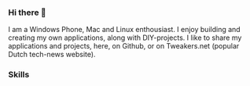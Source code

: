 ### Hi there 👋

I am a Windows Phone, Mac and Linux enthousiast. I enjoy building and creating my own applications, along with DIY-projects. I like to share my applications and projects, here, on Github, or on Tweakers.net (popular Dutch tech-news website).

### Skills


<!--
**jetspiking/jetspiking** is a ✨ _special_ ✨ repository because its `README.md` (this file) appears on your GitHub profile.

Here are some ideas to get you started:

- 🔭 I’m currently working on ...
- 🌱 I’m currently learning ...
- 👯 I’m looking to collaborate on ...
- 🤔 I’m looking for help with ...
- 💬 Ask me about ...
- 📫 How to reach me: ...
- 😄 Pronouns: ...
- ⚡ Fun fact: ...
-->
